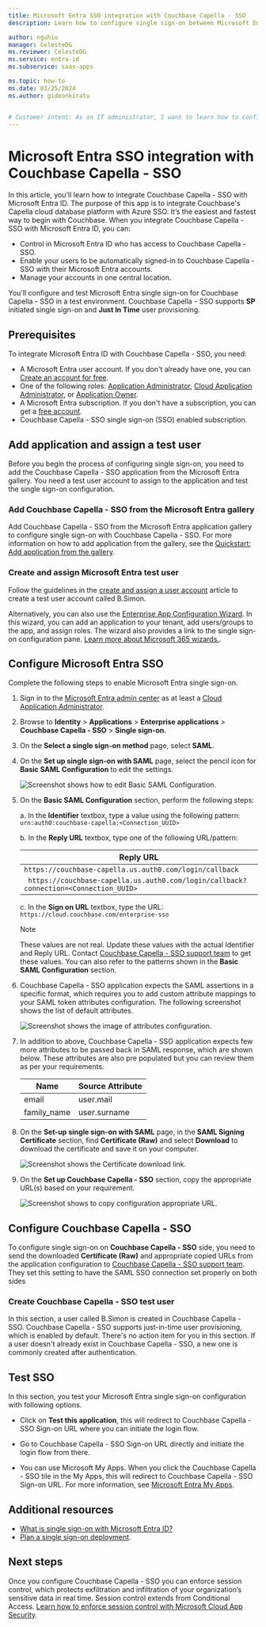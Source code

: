 ```yaml
---
title: Microsoft Entra SSO integration with Couchbase Capella - SSO
description: Learn how to configure single sign-on between Microsoft Entra ID and Couchbase Capella - SSO.

author: nguhiu
manager: CelesteDG
ms.reviewer: CelesteDG
ms.service: entra-id
ms.subservice: saas-apps

ms.topic: how-to
ms.date: 03/25/2024
ms.author: gideonkiratu


# Customer intent: As an IT administrator, I want to learn how to configure single sign-on between Microsoft Entra ID and Couchbase Capella - SSO so that I can control who has access to Couchbase Capella - SSO, enable automatic sign-in with Microsoft Entra accounts, and manage my accounts in one central location.
---
```


# Microsoft Entra SSO integration with Couchbase Capella - SSO

In this article, you'll learn how to integrate Couchbase Capella - SSO with Microsoft Entra ID. The purpose of this app is to integrate Couchbase's Capella cloud database platform with Azure SSO. It’s the easiest and fastest way to begin with Couchbase. When you integrate Couchbase Capella - SSO with Microsoft Entra ID, you can:

* Control in Microsoft Entra ID who has access to Couchbase Capella - SSO.
* Enable your users to be automatically signed-in to Couchbase Capella - SSO with their Microsoft Entra accounts.
* Manage your accounts in one central location.

You'll configure and test Microsoft Entra single sign-on for Couchbase Capella - SSO in a test environment. Couchbase Capella - SSO supports **SP** initiated single sign-on and **Just In Time** user provisioning.

## Prerequisites

To integrate Microsoft Entra ID with Couchbase Capella - SSO, you need:

* A Microsoft Entra user account. If you don't already have one, you can [Create an account for free](https://azure.microsoft.com/free/?WT.mc_id=A261C142F).
* One of the following roles: [Application Administrator](/entra/identity/role-based-access-control/permissions-reference#application-administrator), [Cloud Application Administrator](/entra/identity/role-based-access-control/permissions-reference#cloud-application-administrator), or [Application Owner](/entra/fundamentals/users-default-permissions#owned-enterprise-applications).
* A Microsoft Entra subscription. If you don't have a subscription, you can get a [free account](https://azure.microsoft.com/free/).
* Couchbase Capella - SSO single sign-on (SSO) enabled subscription.

## Add application and assign a test user

Before you begin the process of configuring single sign-on, you need to add the Couchbase Capella - SSO application from the Microsoft Entra gallery. You need a test user account to assign to the application and test the single sign-on configuration.

<a name='add-couchbase-capella---sso-from-the-azure-ad-gallery'></a>

### Add Couchbase Capella - SSO from the Microsoft Entra gallery

Add Couchbase Capella - SSO from the Microsoft Entra application gallery to configure single sign-on with Couchbase Capella - SSO. For more information on how to add application from the gallery, see the [Quickstart: Add application from the gallery](~/identity/enterprise-apps/add-application-portal.md).

<a name='create-and-assign-azure-ad-test-user'></a>

### Create and assign Microsoft Entra test user

Follow the guidelines in the [create and assign a user account](~/identity/enterprise-apps/add-application-portal-assign-users.md) article to create a test user account called B.Simon.

Alternatively, you can also use the [Enterprise App Configuration Wizard](https://portal.office.com/AdminPortal/home?Q=Docs#/azureadappintegration). In this wizard, you can add an application to your tenant, add users/groups to the app, and assign roles. The wizard also provides a link to the single sign-on configuration pane. [Learn more about Microsoft 365 wizards.](/microsoft-365/admin/misc/azure-ad-setup-guides). 

<a name='configure-azure-ad-sso'></a>

## Configure Microsoft Entra SSO

Complete the following steps to enable Microsoft Entra single sign-on.

1. Sign in to the [Microsoft Entra admin center](https://entra.microsoft.com) as at least a [Cloud Application Administrator](~/identity/role-based-access-control/permissions-reference.md#cloud-application-administrator).
1. Browse to **Identity** > **Applications** > **Enterprise applications** > **Couchbase Capella - SSO** > **Single sign-on**.
1. On the **Select a single sign-on method** page, select **SAML**.
1. On the **Set up single sign-on with SAML** page, select the pencil icon for **Basic SAML Configuration** to edit the settings.

   ![Screenshot shows how to edit Basic SAML Configuration.](common/edit-urls.png "Basic Configuration")

1. On the **Basic SAML Configuration** section, perform the following steps:

	a. In the **Identifier** textbox, type a value using the following pattern:
	`urn:auth0:couchbase-capella:<Connection_UUID>`

    b. In the **Reply URL** textbox, type one of the following URL/pattern:

	| **Reply URL** | 
	|------------|
    | `https://couchbase-capella.us.auth0.com/login/callback` |
	|` https://couchbase-capella.us.auth0.com/login/callback?connection=<Connection_UUID>` |

	c. In the **Sign on URL** textbox, type the URL:
	`https://cloud.couchbase.com/enterprise-sso`

	> [!NOTE]
    > These values are not real. Update these values with the actual Identifier and Reply URL. Contact [Couchbase Capella - SSO support team](mailto:support@couchbase.com) to get these values. You can also refer to the patterns shown in the **Basic SAML Configuration** section.

1. Couchbase Capella - SSO application expects the SAML assertions in a specific format, which requires you to add custom attribute mappings to your SAML token attributes configuration. The following screenshot shows the list of default attributes.

	![Screenshot shows the image of attributes configuration.](common/default-attributes.png "Image")

1. In addition to above, Couchbase Capella - SSO application expects few more attributes to be passed back in SAML response, which are shown below. These attributes are also pre populated but you can review them as per your requirements.

	| Name |  Source Attribute|
	| ---------------|  --------- |
	| email | user.mail |
	| family_name | user.surname |

1. On the **Set-up single sign-on with SAML** page, in the **SAML Signing Certificate** section, find **Certificate (Raw)** and select **Download** to download the certificate and save it on your computer.

    ![Screenshot shows the Certificate download link.](common/certificateraw.png "Certificate")

1. On the **Set up Couchbase Capella - SSO** section, copy the appropriate URL(s) based on your requirement.

	![Screenshot shows to copy configuration appropriate URL.](common/copy-configuration-urls.png "Metadata")

## Configure Couchbase Capella - SSO

To configure single sign-on on **Couchbase Capella - SSO** side, you need to send the downloaded **Certificate (Raw)** and appropriate copied URLs from the application configuration to [Couchbase Capella - SSO support team](mailto:support@couchbase.com). They set this setting to have the SAML SSO connection set properly on both sides

### Create Couchbase Capella - SSO test user

In this section, a user called B.Simon is created in Couchbase Capella - SSO. Couchbase Capella - SSO supports just-in-time user provisioning, which is enabled by default. There's no action item for you in this section. If a user doesn't already exist in Couchbase Capella - SSO, a new one is commonly created after authentication.

## Test SSO 

In this section, you test your Microsoft Entra single sign-on configuration with following options. 

* Click on **Test this application**, this will redirect to Couchbase Capella - SSO Sign-on URL where you can initiate the login flow. 

* Go to Couchbase Capella - SSO Sign-on URL directly and initiate the login flow from there.

* You can use Microsoft My Apps. When you click the Couchbase Capella - SSO tile in the My Apps, this will redirect to Couchbase Capella - SSO Sign-on URL. For more information, see [Microsoft Entra My Apps](/azure/active-directory/manage-apps/end-user-experiences#azure-ad-my-apps).

## Additional resources

* [What is single sign-on with Microsoft Entra ID?](~/identity/enterprise-apps/what-is-single-sign-on.md)
* [Plan a single sign-on deployment](~/identity/enterprise-apps/plan-sso-deployment.md).

## Next steps

Once you configure Couchbase Capella - SSO you can enforce session control, which protects exfiltration and infiltration of your organization’s sensitive data in real time. Session control extends from Conditional Access. [Learn how to enforce session control with Microsoft Cloud App Security](/cloud-app-security/proxy-deployment-aad).
